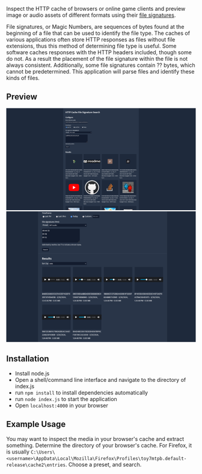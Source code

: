 Inspect the HTTP cache of browsers or online game clients and preview image or audio assets of different formats using their [file signatures](https://en.wikipedia.org/wiki/List_of_file_signatures).

File signatures, or Magic Numbers, are sequences of bytes found at the beginning of a file that can be used to identify the file type. The caches of various applications often store HTTP responses as files without file extensions, thus this method of determining file type is useful. Some software caches responses with the HTTP headers included, though some do not. As a result the placement of the file signature within the file is not always consistent. Additionally, some file signatures contain ?? bytes, which cannot be predetermined. This application will parse files and identify these kinds of files.

## Preview
![preview](screenshot1.png)
![preview](screenshot2.png)

## Installation
- Install node.js
- Open a shell/command line interface and navigate to the directory of index.js
- run ```npm install``` to install dependencies automatically
- run ```node index.js``` to start the application
- Open ```localhost:4000``` in your browser

## Example Usage
You may want to inspect the media in your browser's cache and extract something. Determine the directory of your browser's cache. For Firefox, it is usually ```C:\Users\<username>\AppData\Local\Mozilla\Firefox\Profiles\toy7mtpb.default-release\cache2\entries```. Choose a preset, and search.

